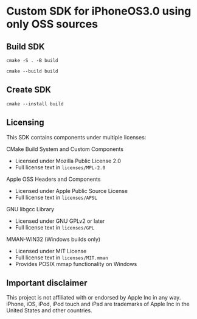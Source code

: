 # Custom SDK for iPhoneOS3.0 using only OSS sources

## Build SDK

`cmake -S . -B build`

`cmake --build build`

## Create SDK
`cmake --install build`

## Licensing 

This SDK contains components under multiple licenses:

CMake Build System and Custom Components
- Licensed under Mozilla Public License 2.0
- Full license text in `licenses/MPL-2.0`

Apple OSS Headers and Components
- Licensed under Apple Public Source License
- Full license text in `licenses/APSL`

GNU libgcc Library
- Licensed under GNU GPLv2 or later
- Full license text in `licenses/GPL`

MMAN-WIN32 (Windows builds only)
- Licensed under MIT License
- Full license text in `licenses/MIT.mman`
- Provides POSIX mmap functionality on Windows

## Important disclaimer

This project is not affiliated with or endorsed by Apple Inc in any way. iPhone, iOS, iPod, iPod touch and iPad are trademarks of Apple Inc in the United States and other countries.